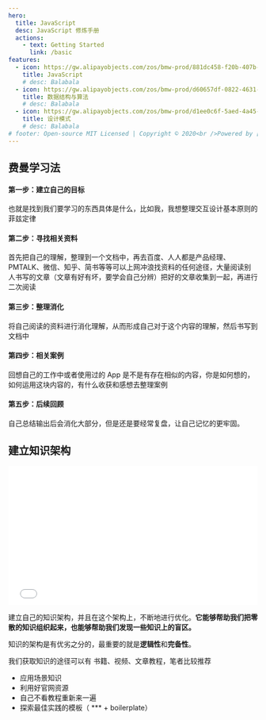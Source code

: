 ```yaml
---
hero:
  title: JavaScript
  desc: JavaScript 修炼手册
  actions:
    - text: Getting Started
      link: /basic
features:
  - icon: https://gw.alipayobjects.com/zos/bmw-prod/881dc458-f20b-407b-947a-95104b5ec82b/k79dm8ih_w144_h144.png
    title: JavaScript
    # desc: Balabala
  - icon: https://gw.alipayobjects.com/zos/bmw-prod/d60657df-0822-4631-9d7c-e7a869c2f21c/k79dmz3q_w126_h126.png
    title: 数据结构与算法
    # desc: Balabala
  - icon: https://gw.alipayobjects.com/zos/bmw-prod/d1ee0c6f-5aed-4a45-a507-339a4bfe076c/k7bjsocq_w144_h144.png
    title: 设计模式
    # desc: Balabala
# footer: Open-source MIT Licensed | Copyright © 2020<br />Powered by [dumi](https://d.umijs.org)
---
```


## 费曼学习法

#### 第一步：建立自己的目标

也就是找到我们要学习的东西具体是什么，比如我，我想整理交互设计基本原则的菲兹定律

#### 第二步：寻找相关资料

首先把自己的理解，整理到一个文档中，再去百度、人人都是产品经理、PMTALK、微信、知乎、简书等等可以上网冲浪找资料的任何途径，大量阅读别人书写的文章（文章有好有坏，要学会自己分辨）把好的文章收集到一起，再进行二次阅读

#### 第三步：整理消化

将自己阅读的资料进行消化理解，从而形成自己对于这个内容的理解，然后书写到文档中

#### 第四步：相关案例

回想自己的工作中或者使用过的 App 是不是有存在相似的内容，你是如何想的，如何运用这块内容的，有什么收获和感想去整理案例

#### 第五步：后续回顾

自己总结输出后会消化大部分，但是还是要经常复盘，让自己记忆的更牢固。

## 建立知识架构

<iframe height="280" style="width: 100%" src="//player.bilibili.com/player.html?aid=669025757&bvid=BV12a4y1E7mz&cid=219030782&page=1" scrolling="no" border="0" frameborder="no" framespacing="0" allowfullscreen={true}> </iframe>

建立自己的知识架构，并且在这个架构上，不断地进行优化。**它能够帮助我们把零散的知识组织起来，也能够帮助我们发现一些知识上的盲区。**

知识的架构是有优劣之分的，最重要的就是**逻辑性**和**完备性**。

我们获取知识的途径可以有 书籍、视频、文章教程，笔者比较推荐

- 应用场景知识
- 利用好官网资源
- 自己不看教程重新来一遍
- 探索最佳实践的模板（ \*\*\* + boilerplate）
